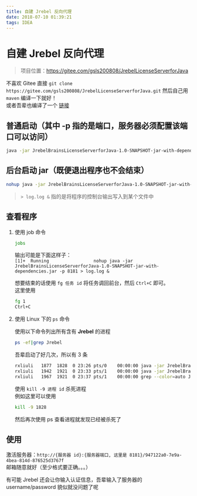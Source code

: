```yaml
---
title: 自建 Jrebel 反向代理
date: 2018-07-10 01:39:21
tags: IDEA
---
```

# 自建 Jrebel 反向代理

> 项目位置：https://gitee.com/gsls200808/JrebelLicenseServerforJava

不喜欢 Gitee 直接 `git clone https://gitee.com/gsls200808/JrebelLicenseServerforJava.git` 然后自己用 `maven` 编译一下就好！  
或者吾辈也编译了一个 [链接](https://github.com/rxliuli/rxliuli.github.io/blob/53bf7d98827eea647822d4c8cf1a04c6c006a8f0/_posts/IDEA/JrebelBrainsLicenseServerforJava/JrebelBrainsLicenseServerforJava-1.0-SNAPSHOT-jar-with-dependencies.jar)

## 普通启动（其中 -p 指的是端口，服务器必须配置该端口可以访问）

```bash
java -jar JrebelBrainsLicenseServerforJava-1.0-SNAPSHOT-jar-with-dependencies.jar -p 8181
```

## 后台启动 jar（既便退出程序也不会结束）

```bash
nohup java -jar JrebelBrainsLicenseServerforJava-1.0-SNAPSHOT-jar-with-dependencies.jar -p 8181 > log.log &
```

> `> log.log &` 指的是将程序的控制台输出写入到某个文件中

## 查看程序

1. 使用 job 命令
    ```bash
    jobs
    ```
    输出可能是下面这样子：  
    `[1]+  Running                 nohup java -jar JrebelBrainsLicenseServerforJava-1.0-SNAPSHOT-jar-with-dependencies.jar -p 8181 > log.log &`

    想要结束的话使用 `fg 任务 id` 将任务调回前台，然后 `Ctrl+C` 即可。  
    这里使用
    ```bash
    fg 1
    Ctrl+C
    ```
2. 使用 Linux 下的 `ps` 命令

    使用以下命令列出所有含有 **Jrebel** 的进程 
    ```bash
    ps -ef|grep Jrebel
    ```
    吾辈启动了好几次，所以有 3 条  
    ```bash
    rxliuli   1877  1828  0 23:26 pts/0    00:00:00 java -jar JrebelBrainsLicenseServerforJava-1.0-SNAPSHOT-jar-with-dependencies.jar
    rxliuli   1942  1921  0 23:33 pts/1    00:00:00 java -jar JrebelBrainsLicenseServerforJava-1.0-SNAPSHOT-jar-with-dependencies.jar -p 8181
    rxliuli   1967  1921  0 23:37 pts/1    00:00:00 grep --color=auto Jrebel
    ```
    使用 `kill -9 进程 id` 杀死进程  
    例如这里可以使用  
    ```bash
    kill -9 1828
    ```
    然后再次使用 ps 查看进程就发现已经被杀死了  

## 使用

激活服务器：`http://{服务器 id}:{服务器端口, 这里是 8181}/947122a0-7e9a-4bea-814d-876525d3767f`  
邮箱随意就好（至少格式要正确。。。）

有可能 Jrebel 还会让你输入认证信息，吾辈输入了服务器的 username/password 貌似就没问题了呢
